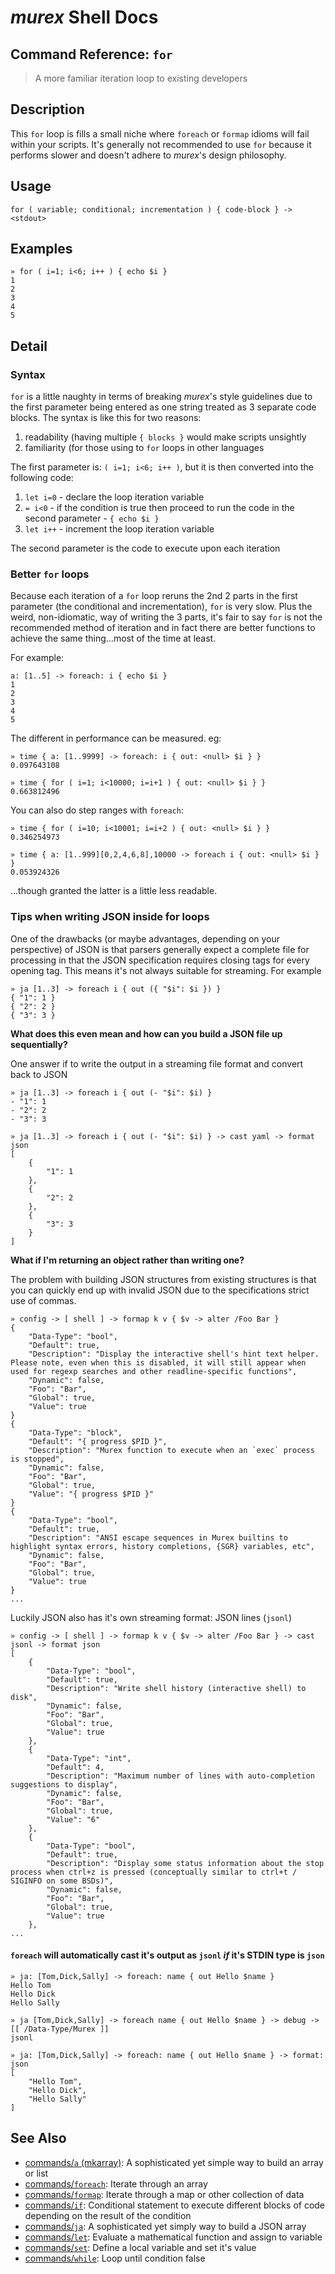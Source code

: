 # _murex_ Shell Docs

## Command Reference: `for`

> A more familiar iteration loop to existing developers

## Description

This `for` loop is fills a small niche where `foreach` or `formap` idioms will
fail within your scripts. It's generally not recommended to use `for` because
it performs slower and doesn't adhere to _murex_'s design philosophy.

## Usage

    for ( variable; conditional; incrementation ) { code-block } -> <stdout>

## Examples

    » for ( i=1; i<6; i++ ) { echo $i }
    1
    2
    3
    4
    5

## Detail

### Syntax

`for` is a little naughty in terms of breaking _murex_'s style guidelines due
to the first parameter being entered as one string treated as 3 separate code
blocks. The syntax is like this for two reasons:
  
1. readability (having multiple `{ blocks }` would make scripts unsightly
2. familiarity (for those using to `for` loops in other languages

The first parameter is: `( i=1; i<6; i++ )`, but it is then converted into the
following code:

1. `let i=0` - declare the loop iteration variable
2. `= i<0` - if the condition is true then proceed to run the code in
the second parameter - `{ echo $i }`
3. `let i++` - increment the loop iteration variable

The second parameter is the code to execute upon each iteration

### Better `for` loops

Because each iteration of a `for` loop reruns the 2nd 2 parts in the first
parameter (the conditional and incrementation), `for` is very slow. Plus the
weird, non-idiomatic, way of writing the 3 parts, it's fair to say `for` is
not the recommended method of iteration and in fact there are better functions
to achieve the same thing...most of the time at least.

For example:

    a: [1..5] -> foreach: i { echo $i }
    1
    2
    3
    4
    5
    
The different in performance can be measured. eg:

    » time { a: [1..9999] -> foreach: i { out: <null> $i } }
    0.097643108
    
    » time { for ( i=1; i<10000; i=i+1 ) { out: <null> $i } }
    0.663812496
    
You can also do step ranges with `foreach`:

    » time { for ( i=10; i<10001; i=i+2 ) { out: <null> $i } }
    0.346254973
    
    » time { a: [1..999][0,2,4,6,8],10000 -> foreach i { out: <null> $i } }
    0.053924326
    
...though granted the latter is a little less readable.

### Tips when writing JSON inside for loops

One of the drawbacks (or maybe advantages, depending on your perspective) of
JSON is that parsers generally expect a complete file for processing in that
the JSON specification requires closing tags for every opening tag. This means
it's not always suitable for streaming. For example

    » ja [1..3] -> foreach i { out ({ "$i": $i }) }
    { "1": 1 }
    { "2": 2 }
    { "3": 3 }
    
**What does this even mean and how can you build a JSON file up sequentially?**

One answer if to write the output in a streaming file format and convert back
to JSON

    » ja [1..3] -> foreach i { out (- "$i": $i) }
    - "1": 1
    - "2": 2
    - "3": 3
    
    » ja [1..3] -> foreach i { out (- "$i": $i) } -> cast yaml -> format json
    [
        {
            "1": 1
        },
        {
            "2": 2
        },
        {
            "3": 3
        }
    ]
    
**What if I'm returning an object rather than writing one?**

The problem with building JSON structures from existing structures is that you
can quickly end up with invalid JSON due to the specifications strict use of
commas.

    » config -> [ shell ] -> formap k v { $v -> alter /Foo Bar }
    {
        "Data-Type": "bool",
        "Default": true,
        "Description": "Display the interactive shell's hint text helper. Please note, even when this is disabled, it will still appear when used for regexp searches and other readline-specific functions",
        "Dynamic": false,
        "Foo": "Bar",
        "Global": true,
        "Value": true
    }
    {
        "Data-Type": "block",
        "Default": "{ progress $PID }",
        "Description": "Murex function to execute when an `exec` process is stopped",
        "Dynamic": false,
        "Foo": "Bar",
        "Global": true,
        "Value": "{ progress $PID }"
    }
    {
        "Data-Type": "bool",
        "Default": true,
        "Description": "ANSI escape sequences in Murex builtins to highlight syntax errors, history completions, {SGR} variables, etc",
        "Dynamic": false,
        "Foo": "Bar",
        "Global": true,
        "Value": true
    }
    ...
    
Luckily JSON also has it's own streaming format: JSON lines (`jsonl`)

    » config -> [ shell ] -> formap k v { $v -> alter /Foo Bar } -> cast jsonl -> format json
    [
        {
            "Data-Type": "bool",
            "Default": true,
            "Description": "Write shell history (interactive shell) to disk",
            "Dynamic": false,
            "Foo": "Bar",
            "Global": true,
            "Value": true
        },
        {
            "Data-Type": "int",
            "Default": 4,
            "Description": "Maximum number of lines with auto-completion suggestions to display",
            "Dynamic": false,
            "Foo": "Bar",
            "Global": true,
            "Value": "6"
        },
        {
            "Data-Type": "bool",
            "Default": true,
            "Description": "Display some status information about the stop process when ctrl+z is pressed (conceptually similar to ctrl+t / SIGINFO on some BSDs)",
            "Dynamic": false,
            "Foo": "Bar",
            "Global": true,
            "Value": true
        },
    ...
    
#### `foreach` will automatically cast it's output as `jsonl` _if_ it's STDIN type is `json`

    » ja: [Tom,Dick,Sally] -> foreach: name { out Hello $name }
    Hello Tom
    Hello Dick
    Hello Sally
    
    » ja [Tom,Dick,Sally] -> foreach name { out Hello $name } -> debug -> [[ /Data-Type/Murex ]]
    jsonl
    
    » ja: [Tom,Dick,Sally] -> foreach: name { out Hello $name } -> format: json
    [
        "Hello Tom",
        "Hello Dick",
        "Hello Sally"
    ]

## See Also

* [commands/`a` (mkarray)](../commands/a.md):
  A sophisticated yet simple way to build an array or list
* [commands/`foreach`](../commands/foreach.md):
  Iterate through an array
* [commands/`formap`](../commands/formap.md):
  Iterate through a map or other collection of data
* [commands/`if`](../commands/if.md):
  Conditional statement to execute different blocks of code depending on the result of the condition
* [commands/`ja`](../commands/ja.md):
  A sophisticated yet simply way to build a JSON array
* [commands/`let`](../commands/let.md):
  Evaluate a mathematical function and assign to variable
* [commands/`set`](../commands/set.md):
  Define a local variable and set it's value
* [commands/`while`](../commands/while.md):
  Loop until condition false